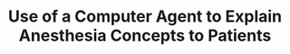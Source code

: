 ---
name: "Use Of A Computer Agent To Explain Anesthesia"
title: "Use of a Computer Agent to Explain Anesthesia Concepts to Patients"
project: ["Pre-Surgery Counseling by Relational Agent"]
event: "Annual Meeting of the American Society of Anesthesiologists"
authors:
- name: "Ehrenfeld, J."
- name: "Sandberg, W."
- name: "Warren, L."
- name: "Kwo, J."
- name: "Bickmore, T."
year: 2010
resources:
- name: "asa10"
  src: "asa10.pdf"
external_url: null
draft: false 
headless: true
---